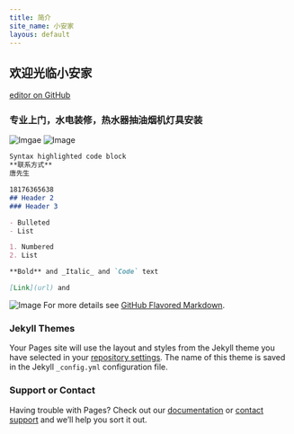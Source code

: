 ```yaml
---
title: 简介
site_name: 小安家
layous: default
---
```

## 欢迎光临小安家

[editor on GitHub](https://github.com/tmr-github/settled_mini/edit/gh-pages/index.md)

### 专业上门，水电装修，热水器抽油烟机灯具安装

![Imgae](https://gss0.baidu.com/-fo3dSag_xI4khGko9WTAnF6hhy/zhidao/pic/item/d788d43f8794a4c27b8812a505f41bd5ac6e3990.jpg)
![Image](http://pic.baike.soso.com/p/20131022/20131022163954-497390757.jpg)
```markdown
Syntax highlighted code block
**联系方式**
唐先生

18176365638
## Header 2
### Header 3

- Bulleted
- List

1. Numbered
2. List

**Bold** and _Italic_ and `Code` text

[Link](url) and 
```
![Image](http://imgs.bzw315.com/uploadfiles/image/2017/2/17/201702170949019024.jpg)
For more details see [GitHub Flavored Markdown](https://guides.github.com/features/mastering-markdown/).

### Jekyll Themes

Your Pages site will use the layout and styles from the Jekyll theme you have selected in your [repository settings](https://github.com/tmr-github/settled_mini/settings). The name of this theme is saved in the Jekyll `_config.yml` configuration file.

### Support or Contact

Having trouble with Pages? Check out our [documentation](https://docs.github.com/categories/github-pages-basics/) or [contact support](https://github.com/contact) and we’ll help you sort it out.
